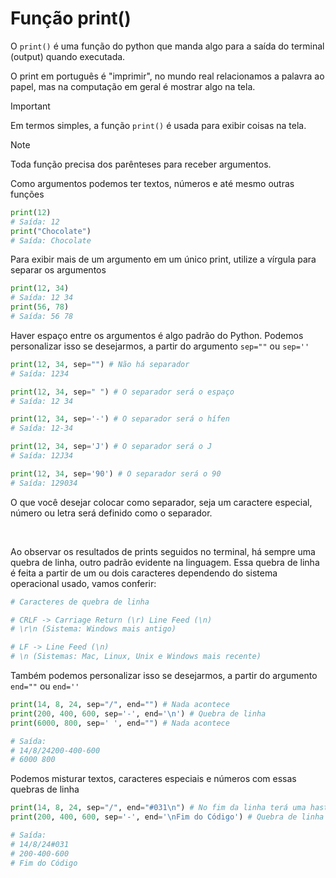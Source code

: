 # Função print()

O ``print()`` é uma função do python que manda algo para a saída do terminal (output) quando executada.

O print em português é "imprimir", no mundo real relacionamos a palavra ao papel, mas na computação em geral é mostrar algo na tela. 

>[!IMPORTANT]
> Em termos simples, a função ``print()`` é usada para exibir coisas na tela.


>[!NOTE]
> Toda função precisa dos parênteses para receber argumentos.

Como argumentos podemos ter textos, números e até mesmo outras funções
```python
print(12)
# Saída: 12
print("Chocolate")
# Saída: Chocolate
```

Para exibir mais de um argumento em um único print, utilize a vírgula para separar os argumentos
```python
print(12, 34)
# Saída: 12 34
print(56, 78)
# Saída: 56 78
```
Haver espaço entre os argumentos é algo padrão do Python. Podemos personalizar isso se desejarmos, a partir do argumento ``sep=""`` ou ``sep=''``
```python
print(12, 34, sep="") # Não há separador
# Saída: 1234

print(12, 34, sep=" ") # O separador será o espaço
# Saída: 12 34

print(12, 34, sep='-') # O separador será o hífen
# Saída: 12-34

print(12, 34, sep='J') # O separador será o J
# Saída: 12J34

print(12, 34, sep='90') # O separador será o 90
# Saída: 129034
```

O que você desejar colocar como separador, seja um caractere especial, número ou letra será definido como o separador.

<br>

Ao observar os resultados de prints seguidos no terminal, há sempre uma quebra de linha, outro padrão evidente na linguagem. Essa quebra de linha é feita a partir de um ou dois caracteres dependendo do sistema operacional usado, vamos conferir:
```python
# Caracteres de quebra de linha

# CRLF -> Carriage Return (\r) Line Feed (\n)
# \r\n (Sistema: Windows mais antigo)

# LF -> Line Feed (\n)
# \n (Sistemas: Mac, Linux, Unix e Windows mais recente)
```
Também podemos personalizar isso se desejarmos, a partir do argumento ``end=""`` ou ``end=''``
```python
print(14, 8, 24, sep="/", end="") # Nada acontece
print(200, 400, 600, sep='-', end='\n') # Quebra de linha
print(6000, 800, sep=' ', end="") # Nada acontece

# Saída:  
# 14/8/24200-400-600
# 6000 800
```

Podemos misturar textos, caracteres especiais e números com essas quebras de linha

```python
print(14, 8, 24, sep="/", end="#031\n") # No fim da linha terá uma hastag e a quebra de linha
print(200, 400, 600, sep='-', end='\nFim do Código') # Quebra de linha e a próxima linha começará com o texto

# Saída: 
# 14/8/24#031
# 200-400-600
# Fim do Código
```
